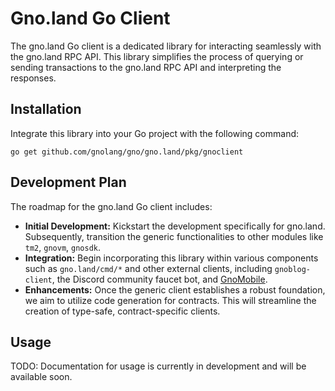 # Gno.land Go Client

The gno.land Go client is a dedicated library for interacting seamlessly with the gno.land RPC API.
This library simplifies the process of querying or sending transactions to the gno.land RPC API and interpreting the responses.

## Installation

Integrate this library into your Go project with the following command:

    go get github.com/gnolang/gno/gno.land/pkg/gnoclient

## Development Plan

The roadmap for the gno.land Go client includes:

- **Initial Development:** Kickstart the development specifically for gno.land. Subsequently, transition the generic functionalities to other modules like `tm2`, `gnovm`, `gnosdk`.
- **Integration:** Begin incorporating this library within various components such as `gno.land/cmd/*` and other external clients, including `gnoblog-client`, the Discord community faucet bot, and [GnoMobile](https://github.com/gnolang/gnomobile).
- **Enhancements:** Once the generic client establishes a robust foundation, we aim to utilize code generation for contracts. This will streamline the creation of type-safe, contract-specific clients.

## Usage

TODO: Documentation for usage is currently in development and will be available soon.
